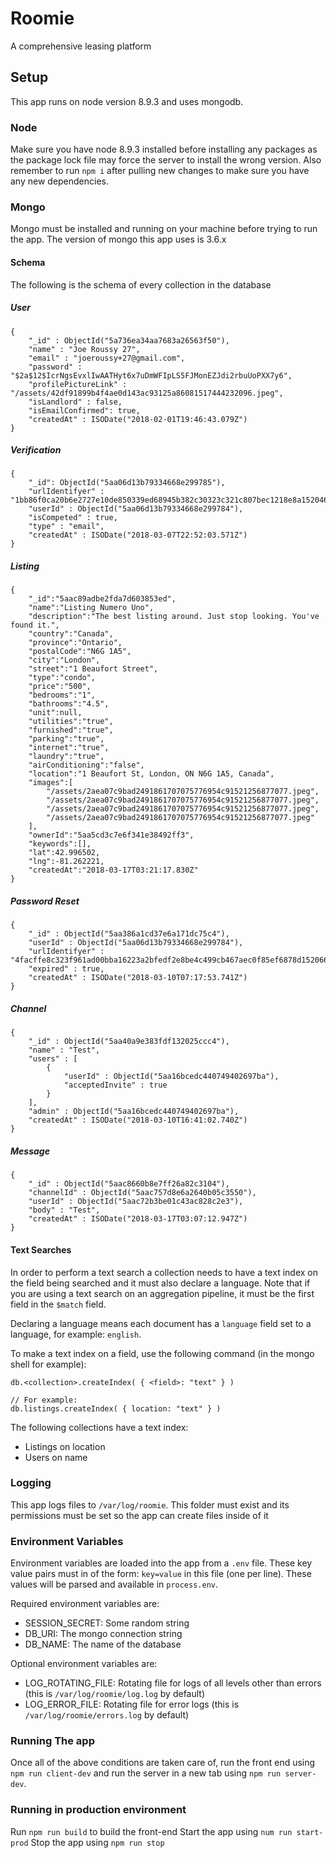 # Roomie
A comprehensive leasing platform

## Setup
This app runs on node version 8.9.3 and uses mongodb.

### Node
Make sure you have node 8.9.3 installed before installing any packages as the package lock file may force the server to install the wrong version. Also remember to run `npm i` after pulling new changes to make sure you have any new dependencies.

### Mongo
Mongo must be installed and running on your machine before trying to run the app. The version of mongo this app uses is 3.6.x
#### Schema
The following is the schema of every collection in the database
##### User
```
{
    "_id" : ObjectId("5a736ea34aa7683a26563f50"),
    "name" : "Joe Roussy 27",
    "email" : "joeroussy+27@gmail.com",
    "password" : "$2a$12$IcrNgsEvxlIwAATHyt6x7uDmWFIpLS5FJMonEZJdi2rbuUoPXX7y6",
    "profilePictureLink" : "/assets/42df91899b4f4ae0d143ac93125a86081517444232096.jpeg",
    "isLandlord" : false,
    "isEmailConfirmed": true,
    "createdAt" : ISODate("2018-02-01T19:46:43.079Z")
}
```
##### Verification
```
{
    "_id": ObjectId("5aa06d13b79334668e299785"),
    "urlIdentifyer" : "1bb86f0ca20b6e2727e10de850339ed68945b382c30323c321c807bec1218e8a1520463123571",
    "userId" : ObjectId("5aa06d13b79334668e299784"),
    "isCompeted" : true,
    "type" : "email",
    "createdAt" : ISODate("2018-03-07T22:52:03.571Z")
}
```
##### Listing
```
{
	"_id":"5aac89adbe2fda7d603853ed",
	"name":"Listing Numero Uno",
	"description":"The best listing around. Just stop looking. You've found it.",
	"country":"Canada",
	"province":"Ontario",
	"postalCode":"N6G 1A5",
	"city":"London",
	"street":"1 Beaufort Street",
	"type":"condo",
	"price":"500",
	"bedrooms":"1",
	"bathrooms":"4.5",
	"unit":null,
	"utilities":"true",
	"furnished":"true",
	"parking":"true",
	"internet":"true",
	"laundry":"true",
	"airConditioning":"false",
	"location":"1 Beaufort St, London, ON N6G 1A5, Canada",
	"images":[
		"/assets/2aea07c9bad2491861707075776954c91521256877077.jpeg",
		"/assets/2aea07c9bad2491861707075776954c91521256877077.jpeg",
		"/assets/2aea07c9bad2491861707075776954c91521256877077.jpeg",
		"/assets/2aea07c9bad2491861707075776954c91521256877077.jpeg"
	],
	"ownerId":"5aa5cd3c7e6f341e38492ff3",
	"keywords":[],
	"lat":42.996502,
	"lng":-81.262221,
	"createdAt":"2018-03-17T03:21:17.830Z"
}
```
##### Password Reset
```
{
    "_id" : ObjectId("5aa386a1cd37e6a171dc75c4"),
    "userId" : ObjectId("5aa06d13b79334668e299784"),
    "urlIdentifyer" : "4facffe8c323f961ad00bba16223a2bfedf2e8be4c499cb467aec0f85ef6878d1520666273741",
    "expired" : true,
    "createdAt" : ISODate("2018-03-10T07:17:53.741Z")
}
```

##### Channel
```
{
    "_id" : ObjectId("5aa40a9e383fdf132025ccc4"),
    "name" : "Test",
    "users" : [
        {
            "userId" : ObjectId("5aa16bcedc440749402697ba"),
            "acceptedInvite" : true
        }
    ],
    "admin" : ObjectId("5aa16bcedc440749402697ba"),
    "createdAt" : ISODate("2018-03-10T16:41:02.740Z")
}
```
##### Message
```
{
    "_id" : ObjectId("5aac8660b8e7ff26a82c3104"),
    "channelId" : ObjectId("5aac757d8e6a2640b05c3550"),
    "userId" : ObjectId("5aac72b3be01c43ac828c2e3"),
    "body" : "Test",
    "createdAt" : ISODate("2018-03-17T03:07:12.947Z")
}
```

#### Text Searches
In order to perform a text search a collection needs to have a text index on the field being searched and it must also declare a language. Note that if you are using a text search on an aggregation pipeline, it must be the first field in the `$match` field.

Declaring a language means each document has a `language` field set to a language, for example: `english`.

To make a text index on a field, use the following command (in the mongo shell for example):
```
db.<collection>.createIndex( { <field>: "text" } )

// For example:
db.listings.createIndex( { location: "text" } )
```
The following collections have a text index:
* Listings on location
* Users on name


### Logging
This app logs files to `/var/log/roomie`. This folder must exist and its permissions must be set so the app can create files inside of it

### Environment Variables
Environment variables are loaded into the app from a `.env` file. These key value pairs must in of the form: `key=value` in this file (one per line). These values will be parsed and available in `process.env`.

Required environment variables are:
* SESSION_SECRET: Some random string
* DB_URI: The mongo connection string
* DB_NAME: The name of the database

Optional environment variables are:
* LOG_ROTATING_FILE: Rotating file for logs of all levels other than errors (this is `/var/log/roomie/log.log` by default)
* LOG_ERROR_FILE: Rotating file for error logs (this is `/var/log/roomie/errors.log` by default)

### Running The app
Once all of the above conditions are taken care of, run the front end using `npm run client-dev` and run the server in a new tab using `npm run server-dev`.

### Running in production environment
Run `npm run build` to build the front-end
Start the app using `num run start-prod`
Stop the app using `npm run stop`
